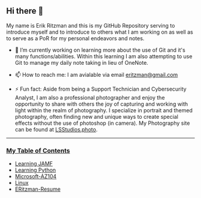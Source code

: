 ## Hi there 👋
My name is Erik Ritzman and this is my GitHub Repository serving to introduce myself and to introduce to others what I am working on as well as to serve as a PoR for my personal endeavors and notes.
- 🔭 I’m currently working on learning more about the use of Git and it's many functions/abilities. Within this learning I am also attempting to use Git to manage my daily note taking in lieu of OneNote.
- 📫 How to reach me: I am avialable via email [eritzman@gmail.com](mailto:eritzman@gmail.com)

- ⚡ Fun fact: Aside from being a Support Technician and Cybersecurity Analyst, I am also a professional photographer and enjoy the opportunity to share with others the joy of capturing and working with light within the realm of photography. I specialize in portrait and themed photography, often finding new and unique ways to create special effects without the use of photoshop (in camera). My Photography site can be found at [LSStudios.photo](https://www.lsstudios.photo/).

---

### <ins>My Table of Contents</ins>
- [Learning JAMF](JAMF)
- [Learning Python](Python)
- [Microsoft-AZ104](Microsoft-AZ104)
- [Linux](Linux)
- [ERitzman-Resume](https://github.com/ERitzman/PRIVATE_/blob/main/eritzman-resume.md)
<!--
**ERitzman/ERitzman** is a ✨ _special_ ✨ repository because its `README.md` (this file) appears on your GitHub profile.

Here are some ideas to get you started:

- 🔭 I’m currently working on ...
- 🌱 I’m currently learning ...
- 👯 I’m looking to collaborate on ...
- 🤔 I’m looking for help with ...
- 💬 Ask me about ...
- 📫 How to reach me: ...
- 😄 Pronouns: ...
- ⚡ Fun fact: ...
-->
